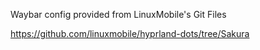 Waybar config provided from LinuxMobile's Git Files

https://github.com/linuxmobile/hyprland-dots/tree/Sakura
